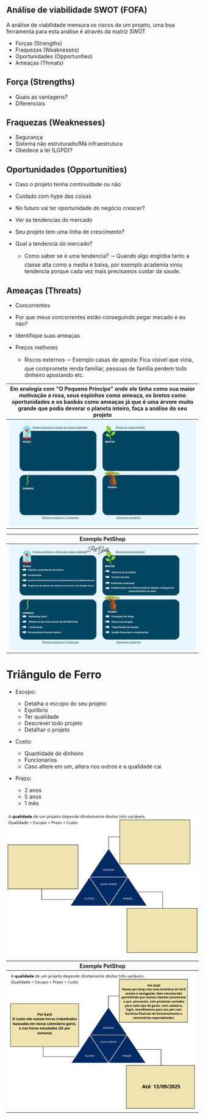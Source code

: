 ## Análise de viabilidade SWOT (FOFA)
A análise de viabilidade mensura os riscos de um projeto, uma boa ferramenta para esta análise é através da matriz SWOT

- Forças (Strengths)
- Fraquezas (Weaknesses)
- Oportunidades (Opportunities)
- Ameaças (Threats)

## Força (Strengths)
- Quais as vantagens?
- Diferenciais

## Fraquezas (Weaknesses)
- Segurança
- Sistema não estruturado/Má infraestrutura
- Obedece a lei (LGPD)?

## Oportunidades (Opportunities)
- Caso o projeto tenha continuidade ou não
- Cuidado com hype das coisas
- No futuro vai ter oportunidade do negócio crescer?
- Ver as tendencias do mercado
- Seu projeto tem uma linha de crescimento? 
- Qual a tendencia do mercado?

  - Como saber se é uma tendencia?
  🠒 Quando algo engloba tanto a classe alta como a media e baixa, por exemplo academia virou tendencia porque cada vez mais precisamos cuidar da saude.

## Ameaças (Threats)
- Concorrentes
- Por que meus concorrentes estão conseguindo pegar mecado e eu não?
- Identifique suas ameaças
- Preços melhores

  - Riscos externos
  🠒 Exemplo casas de aposta: Fica visivel que vicia, que compromete renda famíliar, pessoas de família perdem todo dinheiro apostando etc.

|Em analogia com "O Pequeno Príncipe" onde ele tinha como sua maior motivação a rosa, seus espinhos como ameaça, os brotos como oportunidades e os baobás como ameaças já que é uma árvore muito grande que podia devorar o planeta inteiro, faça a análise do seu projeto|
|:-:|
|![Matriz](fofa.jpg)|

|Exemplo PetShop|
|:-:|
|![Matriz](fofapetshop.png)|

# Triângulo de Ferro 

- Escopo:
  - Detalha o escopo do seu projeto
  - Equilibrio 
  - Ter qualidade
  - Descrever todo projeto
  - Detalhar o projeto 

- Custo:
  - Quantidade de dinheiro
  - Funcionarios
  - Caso altere em um, altera nos outros e a qualidade cai

- Prazo:
  - 2 anos 
  - 5 anos
  - 1 mês

![Triangulo](triangulo.png)


|Exemplo PetShop|
|:-:|
|![TRiangulo](petshoptriangulo.png)|

